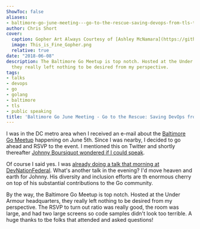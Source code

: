 ```yaml
---
ShowToc: false
aliases:
- baltimore-go-june-meeting---go-to-the-rescue-saving-devops-from-tls-turmoil
author: Chris Short
cover:
  caption: Gopher Art Always Courtesy of [Ashley McNamara](https://github.com/ashleymcnamara/gophers)
  image: This_is_Fine_Gopher.png
  relative: true
date: "2018-06-08"
description: The Baltimore Go Meetup is top notch. Hosted at the Under Armour headquarters,
  they really left nothing to be desired from my perspective.
tags:
- talks
- devops
- go
- golang
- baltimore
- tls
- public speaking
title: 'Baltimore Go June Meeting - Go to the Rescue: Saving DevOps from TLS Turmoil'
---
```


I was in the DC metro area when I received an e-mail about the [Baltimore Go Meetup](https://www.meetup.com/BaltimoreGolang/) happening on June 5th. Since I was nearby, I decided to go ahead and RSVP to the event. I mentioned this on Twitter and shortly thereafter [Johnny Boursiquot wondered if I could speak](https://twitter.com/jboursiquot/status/1003733156871237633).

Of course I said yes. I was [already doing a talk that morning at DevNationFederal](/devnationfederal-2018-devops-is-not-war/). What's another talk in the evening? I'd move heaven and earth for Johnny. His diversity and inclusion efforts are th enormous cherry on top of his substantial contributions to the Go community.


By the way, the Baltimore Go Meetup is top notch. Hosted at the Under Armour headquarters, they really left nothing to be desired from my perspective. The RSVP to turn out ratio was really good, the room was large, and had two large screens so code samples didn't look too terrible. A huge thanks to tbe folks that attended and asked questions!
